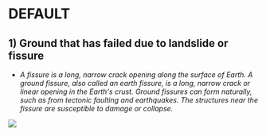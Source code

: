 # DEFAULT

##  1) Ground that has failed due to landslide or fissure

* *A fissure is a long, narrow crack opening along the surface of Earth. A ground fissure, also called an earth fissure, is a long, narrow crack or linear opening in the Earth's crust. Ground fissures can form naturally, such as from tectonic faulting and earthquakes. The structures near the fissure are susceptible to damage or collapse.*

![](resource:assets/explain/explain_assets/test.png)